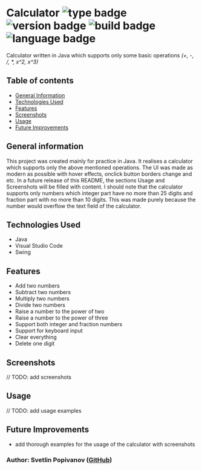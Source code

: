 # Calculator ![type badge](https://img.shields.io/badge/type-own%20project-brightgreen) ![version badge](https://img.shields.io/badge/version-v1.0.0-blue) ![build badge](https://img.shields.io/badge/build-passing-success) ![language badge](https://img.shields.io/badge/language-Java-yellow)

Calculator written in Java which supports only some basic operations _(+, -, /, *, x^2, x^3)_

## Table of contents

* [General Information](#general-information)
* [Technologies Used](#technologies-used)
* [Features](#features)
* [Screenshots](#screenshots)
* [Usage](#usage)
* [Future Improvements](#future-improvements)

## General information

This project was created mainly for practice in Java. It realises a calculator which supports only the above mentioned operations. The UI was made as modern as possible with hover effects, onclick button borders change and etc. In a future release of this README, the sections Usage and Screenshots will be filled with content. I should note that the calculator supports only numbers which integer part have no more than 25 digits and fraction part with no more than 10 digits. This was made purely because the number would overflow the text field of the calculator.

## Technologies Used

* Java
* Visual Studio Code
* Swing

## Features

* Add two numbers
* Subtract two numbers
* Multiply two numbers
* Divide two numbers
* Raise a number to the power of two
* Raise a number to the power of three
* Support both integer and fraction numbers
* Support for keyboard input
* Clear everything
* Delete one digit

## Screenshots

// TODO: add screenshots

## Usage

// TODO: add usage examples

## Future Improvements

* add thorough examples for the usage of the calculator with screenshots

### Author: Svetlin Popivanov ([GitHub](https://github.com/Svetlin12)) 
